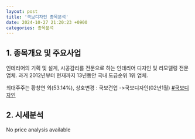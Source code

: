 ```yaml
---
layout: post
title: '국보디자인 종목분석'
date: 2024-10-27 21:20:23 +0900
categories: 종목분석
---
```


## 1. 종목개요 및 주요사업

인테리어의 기획 및 설계, 시공감리를 전문으로 하는 인테리어 디자인 및 리모델링 전문업체. 과거 2012년부터 현재까지 13년동안 국내 도급순위 1위 업체. 

최대주주는 황창연 외(53.14%), 상호변경 : 국보건업 ->국보디자인(02년1월)
[#국보디자인](#)

## 2. 시세분석

No price analysis available
